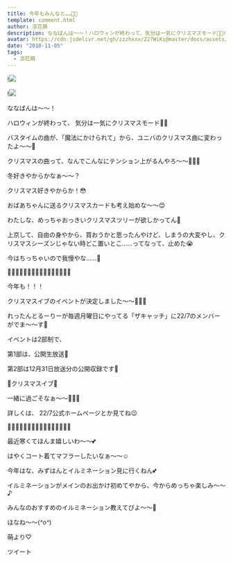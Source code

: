 ```yaml
---
title: 今年もみんなと……🎄🎁
template: comment.html
author: 涼花萌
description: ななばんは〜〜！ハロウィンが終わって、気分は一気にクリスマスモード🎄🎁バスタイムの曲が、「魔法にかけられて」から、ユニバのクリスマス曲に変わったよ〜〜🎄...
avatar: https://cdn.jsdelivr.net/gh/zzzhxxx/227WiKi@master/docs/assets/photo/avatar/moe.jpg
date: "2018-11-05"
tags:
  - 涼花萌
---
```


!![](https://cdn.jsdelivr.net/gh/227WiKi/227WiKi-image@master/blog-image/moe-2018-11-05_1.jpg)

!![](https://cdn.jsdelivr.net/gh/227WiKi/227WiKi-image@master/blog-image/moe-2018-11-05_2.jpg)







ななばんは〜〜！





ハロウィンが終わって、
気分は一気にクリスマスモード🎄🎁








バスタイムの曲が、「魔法にかけられて」から、ユニバのクリスマス曲に変わったよ〜〜🎄







クリスマスの曲って、なんでこんなにテンション上がるんやろ〜〜🎈🎈🎈






冬好きやからかなぁ〜〜？






クリスマス好きやからか！😳








おばあちゃんに送るクリスマスカードも考え始めな〜〜😊










わたしな、めっちゃおっきいクリスマスツリーが欲しかってん🎄





上京して、自由の身やから、買おうかと思ったんやけど、しまうの大変やし、クリスマスシーズンじゃない時どこ置いとこ……ってなって、止めた😭




今はちっちゃいので我慢やな……🎄












🎄🎁🎄🎁🎄🎁🎄🎁🎄🎁🎄🎁🎄🎁🎄🎁




今年も！！！


クリスマスイブのイベントが決定しました〜〜🎄🎁🎅






れったんとるーりーが毎週月曜日にやってる「ザキャッチ」に22/7のメンバーがでま〜〜す💓







イベントは2部制で、

第1部は、公開生放送🙈

 第2部は12月31日放送分の公開収録です🙈







🎄クリスマスイブ🎁

一緒に過ごそなぁ〜〜💓💓💓





詳しくは、
22/7公式ホームページとか見てね😉



🎁🎄🎁🎄🎁🎄🎁🎄🎁🎄🎁🎄🎁🎄🎁🎄










最近寒くてほんま嬉しいわ〜〜💕






はやくコート着てマフラーしたいなぁ〜〜☺️









今年はな、みずはんとイルミネーション見に行くねん💕





イルミネーションがメインのお出かけ初めてやから、今からめっちゃ楽しみ〜〜♪








みんなのおすすめのイルミネーション教えてぴよ〜〜🐥










ほなね〜〜(*^o^*)


萌より♡


ツイート




